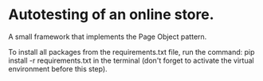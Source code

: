 # Autotesting of an online store.

A small framework that implements the Page Object pattern. 

To install all packages from the requirements.txt file, run the command: pip install -r requirements.txt in the terminal (don't forget to activate the virtual environment before this step).

